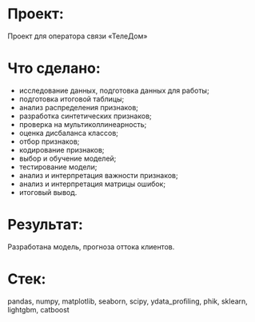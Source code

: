 
# Проект:
Проект для оператора связи «ТелеДом»


# Что сделано:
- исследование данных, подготовка данных для работы;
- подготовка итоговой таблицы;
- анализ распределения признаков;
- разработка синтетических признаков;
- проверка на мультиколлинеарность;
- оценка дисбаланса классов;
- отбор признаков;
- кодирование признаков;
- выбор и обучение моделей;
- тестирование модели;
- анализ и интерпретация важности признаков;
- анализ и интерпретация матрицы ошибок;
- итоговый вывод.


# Результат:
Разработана модель, прогноза оттока клиентов.


# Стек:
pandas,
numpy,
matplotlib,
seaborn,
scipy,
ydata_profiling,
phik,
sklearn,
lightgbm,
catboost
